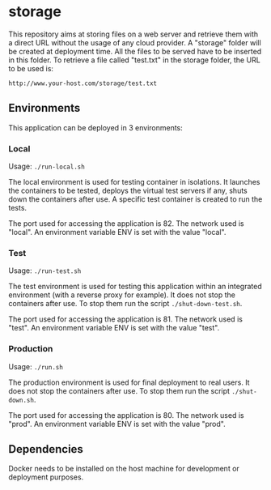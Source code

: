 # storage

This repository aims at storing files on a web server and retrieve them with a direct URL without the usage of any cloud provider. A "storage" folder will be created at deployment time. All the files to be served have to be inserted in this folder. To retrieve a file called "test.txt" in the storage folder, the URL to be used is:

`http://www.your-host.com/storage/test.txt`

## Environments

This application can be deployed in 3 environments:

### Local

Usage: `./run-local.sh`

The local environment is used for testing container in isolations. It launches the containers to be tested, deploys the virtual test servers if any, shuts down the containers after use. A specific test container is created to run the tests.

The port used for accessing the application is 82. The network used is "local". An environment variable ENV is set with the value "local".

### Test

Usage: `./run-test.sh`

The test environment is used for testing this application within an integrated environment (with a reverse proxy for example). It does not stop the containers after use. To stop them run the script `./shut-down-test.sh`.

The port used for accessing the application is 81. The network used is "test". An environment variable ENV is set with the value "test".

### Production

Usage: `./run.sh`

The production environment is used for final deployment to real users. It does not stop the containers after use. To stop them run the script `./shut-down.sh`.

The port used for accessing the application is 80. The network used is "prod". An environment variable ENV is set with the value "prod".

## Dependencies

Docker needs to be installed on the host machine for development or deployment purposes.
